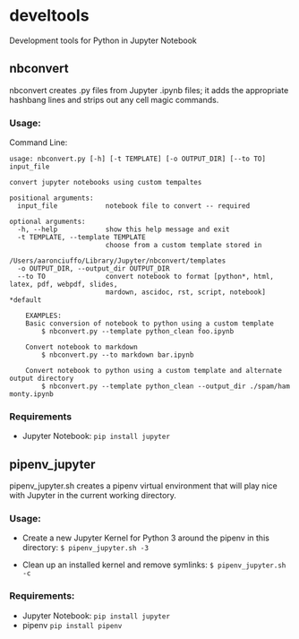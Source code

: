 # develtools
Development tools for Python in Jupyter Notebook

## nbconvert
nbconvert creates .py files from Jupyter .ipynb files; it adds the appropriate hashbang lines and strips out any cell magic commands.

### Usage:
Command Line:

```
usage: nbconvert.py [-h] [-t TEMPLATE] [-o OUTPUT_DIR] [--to TO] input_file

convert jupyter notebooks using custom tempaltes

positional arguments:
  input_file            notebook file to convert -- required

optional arguments:
  -h, --help            show this help message and exit
  -t TEMPLATE, --template TEMPLATE
                        choose from a custom template stored in
                        /Users/aaronciuffo/Library/Jupyter/nbconvert/templates
  -o OUTPUT_DIR, --output_dir OUTPUT_DIR
  --to TO               convert notebook to format [python*, html, latex, pdf, webpdf, slides,
                        mardown, ascidoc, rst, script, notebook] *default

    EXAMPLES:
    Basic conversion of notebook to python using a custom template
        $ nbconvert.py --template python_clean foo.ipynb

    Convert notebook to markdown
        $ nbconvert.py --to markdown bar.ipynb

    Convert notebook to python using a custom template and alternate output directory
        $ nbconvert.py --template python_clean --output_dir ./spam/ham monty.ipynb
```

### Requirements
- Jupyter Notebook:
`pip install jupyter`

## pipenv_jupyter
pipenv_jupyter.sh creates a pipenv virtual environment that will play nice with Jupyter in the current working directory.

### Usage:
- Create a new Jupyter Kernel for Python 3 around the pipenv in this directory:
`$ pipenv_jupyter.sh -3`

- Clean up an installed kernel and remove symlinks:
`$ pipenv_jupyter.sh -c`

### Requirements:
- Jupyter Notebook:
`pip install jupyter`
- pipenv
`pip install pipenv`
